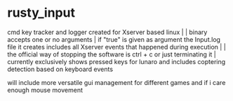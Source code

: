 # rusty_input
cmd key tracker and logger created for Xserver based linux
|
| binary accepts one or no arguments
| if "true" is given as argument the Input.log file it creates includes all Xserver events that happened during execution
|
| the official way of stopping the software is ctrl + c or just terminating it
|
currently exclusively shows pressed keys for lunaro and includes coptering detection based on keyboard events

will include more versatile gui management for different games and if i care enough mouse movement
